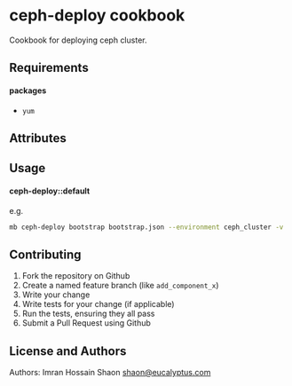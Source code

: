 ceph-deploy cookbook
======================
Cookbook for deploying ceph cluster.

Requirements
------------

#### packages
- `yum`

Attributes
----------

Usage
-----
#### ceph-deploy::default

e.g.

```bash
mb ceph-deploy bootstrap bootstrap.json --environment ceph_cluster -v
```

Contributing
------------

1. Fork the repository on Github
2. Create a named feature branch (like `add_component_x`)
3. Write your change
4. Write tests for your change (if applicable)
5. Run the tests, ensuring they all pass
6. Submit a Pull Request using Github

License and Authors
-------------------
Authors: Imran Hossain Shaon shaon@eucalyptus.com
